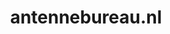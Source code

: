 ---
layout: post
title: "antennebureau.nl"
internal_url: "/dutchgov/antennebureau.nl.html"
subdomains_count: 10
all_subdomains_count: 24
urls_count: 4
ssl_rank: 100
http_rank: 70
url_link: /data/antennebureau.nl/urls.txt
all_subdomains_link: /data/antennebureau.nl/all_subdomains.txt
subdomains_link: /data/antennebureau.nl/subdomains.txt
categories: dutchgov
---